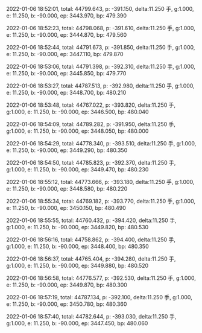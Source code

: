 2022-01-06 18:52:01, total: 44799.643, p: -391.150, delta:11.250 手, g:1.000, e: 11.250, b: -90.000, ep: 3443.970, bp: 479.390

2022-01-06 18:52:23, total: 44798.068, p: -391.610, delta:11.250 手, g:1.000, e: 11.250, b: -90.000, ep: 3444.870, bp: 479.560

2022-01-06 18:52:44, total: 44791.673, p: -391.850, delta:11.250 手, g:1.000, e: 11.250, b: -90.000, ep: 3447.110, bp: 479.870

2022-01-06 18:53:06, total: 44791.398, p: -392.310, delta:11.250 手, g:1.000, e: 11.250, b: -90.000, ep: 3445.850, bp: 479.770

2022-01-06 18:53:27, total: 44787.513, p: -392.980, delta:11.250 手, g:1.000, e: 11.250, b: -90.000, ep: 3448.700, bp: 480.210

2022-01-06 18:53:48, total: 44767.022, p: -393.820, delta:11.250 手, g:1.000, e: 11.250, b: -90.000, ep: 3446.500, bp: 480.040

2022-01-06 18:54:09, total: 44789.282, p: -391.950, delta:11.250 手, g:1.000, e: 11.250, b: -90.000, ep: 3448.050, bp: 480.000

2022-01-06 18:54:29, total: 44778.340, p: -393.510, delta:11.250 手, g:1.000, e: 11.250, b: -90.000, ep: 3449.290, bp: 480.350

2022-01-06 18:54:50, total: 44785.823, p: -392.370, delta:11.250 手, g:1.000, e: 11.250, b: -90.000, ep: 3449.470, bp: 480.230

2022-01-06 18:55:12, total: 44773.666, p: -393.180, delta:11.250 手, g:1.000, e: 11.250, b: -90.000, ep: 3448.580, bp: 480.220

2022-01-06 18:55:34, total: 44769.182, p: -393.770, delta:11.250 手, g:1.000, e: 11.250, b: -90.000, ep: 3450.150, bp: 480.490

2022-01-06 18:55:55, total: 44760.432, p: -394.420, delta:11.250 手, g:1.000, e: 11.250, b: -90.000, ep: 3449.820, bp: 480.530

2022-01-06 18:56:16, total: 44758.862, p: -394.400, delta:11.250 手, g:1.000, e: 11.250, b: -90.000, ep: 3448.400, bp: 480.350

2022-01-06 18:56:37, total: 44765.404, p: -394.280, delta:11.250 手, g:1.000, e: 11.250, b: -90.000, ep: 3449.880, bp: 480.520

2022-01-06 18:56:58, total: 44776.577, p: -392.530, delta:11.250 手, g:1.000, e: 11.250, b: -90.000, ep: 3449.870, bp: 480.300

2022-01-06 18:57:19, total: 44787.134, p: -392.100, delta:11.250 手, g:1.000, e: 11.250, b: -90.000, ep: 3450.780, bp: 480.360

2022-01-06 18:57:40, total: 44782.644, p: -393.030, delta:11.250 手, g:1.000, e: 11.250, b: -90.000, ep: 3447.450, bp: 480.060